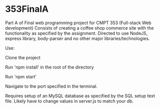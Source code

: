 # 353FinalA
Part A of Final web programming project for CMPT 353 (Full-stack Web development)
Consists of creating a coffee shop commerce site with the functionality as specified by the assignment.
Directed to use NodeJS, express library, body-parser and no other major libraries/technologies.

Use:

  Clone the project
  
  Run 'npm install' in the root of the directory
  
  Run 'npm start'
  
  Navigate to the port specified in the terminal.
  
Requires setup of an MySQL database as specified by the SQL setup text file. Likely have to change values in server.js to match your db.
